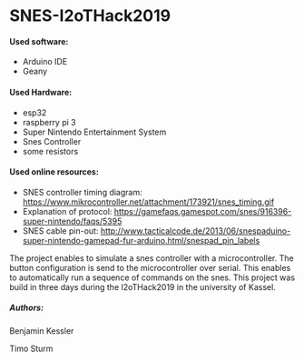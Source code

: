 # SNES-I2oTHack2019

#### Used software:
- Arduino IDE
- Geany

#### Used Hardware:
- esp32
- raspberry pi 3
- Super Nintendo Entertainment System
- Snes Controller
- some resistors

#### Used online resources:
- SNES controller timing diagram: <https://www.mikrocontroller.net/attachment/173921/snes_timing.gif>
- Explanation of protocol: <https://gamefaqs.gamespot.com/snes/916396-super-nintendo/faqs/5395>
- SNES cable pin-out: <http://www.tacticalcode.de/2013/06/snespaduino-super-nintendo-gamepad-fur-arduino.html/snespad_pin_labels>

The project enables to simulate a snes controller with a microcontroller. The button configuration is send to the microcontroller over serial. This enables to automatically run a sequence of commands on the snes. This project was build in three days during the I2oTHack2019 in the university of Kassel.

##### Authors:
Benjamin Kessler

Timo Sturm
